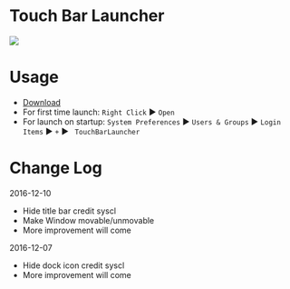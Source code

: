 # Touch Bar Launcher 

![](https://github.com/syscl/TouchBarLauncher/raw/master/TouchBarLauncher/Assets.xcassets/AppIcon.appiconset/Preview.png)

# Usage

- [Download](https://github.com/syscl/TouchBarLauncher/files/644604/1.3_TouchBarLauncher.zip)
- For first time launch: ```Right Click``` ▶ ```Open```
- For launch on startup: ```System Preferences``` ▶ ```Users & Groups``` ▶ ```Login Items``` ▶ ```+``` ▶ ``` TouchBarLauncher```

# Change Log
2016-12-10

- Hide title bar credit syscl
- Make Window movable/unmovable
- More improvement will come

2016-12-07

- Hide dock icon credit syscl
- More improvement will come
